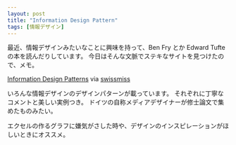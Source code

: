 ```yaml
---
layout: post
title: "Information Design Pattern"
tags: [情報デザイン]
---
```


最近、情報デザインみたいなことに興味を持って、Ben Fry とか Edward Tufte の本を読んだりしています。
今日はそんな文脈でステキなサイトを見つけたので、メモ。

[Information Design Patterns](http://niceone.org/infodesign/)
via [swissmiss](http://swissmiss.typepad.com/weblog/2008/05/information-des.html)

いろんな情報デザインのデザインパターンが載っています。
それぞれに丁寧なコメントと美しい実例つき。
ドイツの自称メディアデザイナーが修士論文で集めたものみたい。

エクセルの作るグラフに嫌気がさした時や、デザインのインスピレーションがほしいときにオススメ。
